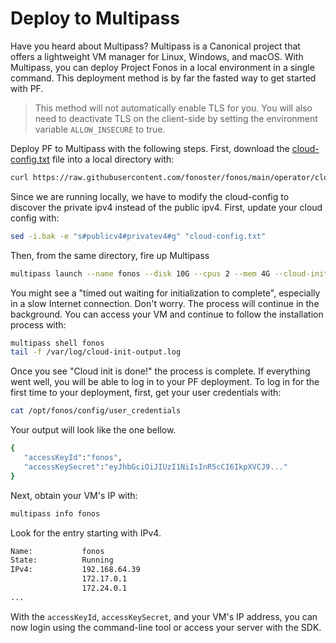 # Deploy to Multipass

Have you heard about Multipass? Multipass is a Canonical project that offers a lightweight VM manager for Linux, Windows, and macOS. With Multipass, you can deploy Project Fonos in a local environment in a single command. This deployment method is by far the fasted way to get started with PF.

> This method will not automatically enable TLS for you. You will also need to deactivate TLS on the client-side by setting the environment variable `ALLOW_INSECURE` to true. 

Deploy PF to Multipass with the following steps. First, download the [cloud-config.txt](https://raw.githubusercontent.com/fonoster/fonos/main/operator/cloud-config.txt) file into a local directory with:

```bash
curl https://raw.githubusercontent.com/fonoster/fonos/main/operator/cloud-config.txt -o cloud-config.txt
```

Since we are running locally, we have to modify the cloud-config to discover the private ipv4 instead of the public ipv4. First, update your cloud config with:

```bash
sed -i.bak -e "s#publicv4#privatev4#g" "cloud-config.txt"
```

Then, from the same directory, fire up Multipass

```bash
multipass launch --name fonos --disk 10G --cpus 2 --mem 4G --cloud-init cloud-config.txt
```

You might see a "timed out waiting for initialization to complete", especially in a slow Internet connection. Don't worry. The process will continue in the background. You can access your VM and continue to follow the installation process with:

```bash
multipass shell fonos
tail -f /var/log/cloud-init-output.log
```

Once you see "Cloud init is done!" the process is complete. If everything went well, you will be able to log in to your PF deployment. To log in for the first time to your deployment, first, get your user credentials with:

```bash
cat /opt/fonos/config/user_credentials
```

Your output will look like the one bellow.

```bash
{
   "accessKeyId":"fonos",
   "accessKeySecret":"eyJhbGciOiJIUzI1NiIsInR5cCI6IkpXVCJ9..."
}
```

Next, obtain your VM's IP with:

```bash
multipass info fonos
```

Look for the entry starting with IPv4.

```bash
Name:           fonos
State:          Running
IPv4:           192.168.64.39
                172.17.0.1
                172.24.0.1
...
```

With the `accessKeyId`, `accessKeySecret`, and your VM's IP address, you can now login using the command-line tool or access your server with the SDK.
